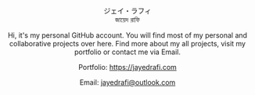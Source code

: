 <div align="center">
  <p>ジェイ・ラフィ<br/>
  জায়েদ রাফি</p>
<p>Hi, it's my personal GitHub account. You will find most of my personal and collaborative projects over here. Find more about my all projects, visit my portfolio or contact me via Email.</p>
<div>
  <p>Portfolio: <a href="https://jayedrafi.com">https://jayedrafi.com</a></p>
  <p>Email: <a href="mailto:jayedrafi@outlook.com">jayedrafi@outlook.com</a></p>
